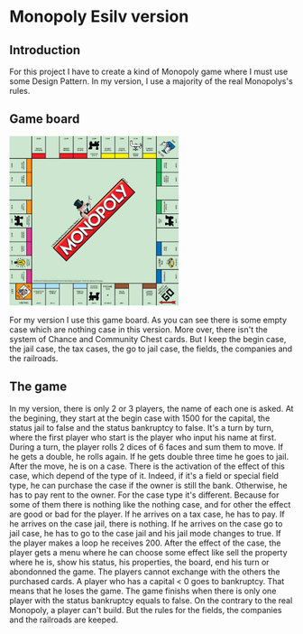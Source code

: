 # Monopoly Esilv version
## Introduction
For this project I have to create a kind of Monopoly game where I must use some Design Pattern. In my version, I use a majority of the real Monopolys's rules.

## Game board

<img src='Monopoly/monopolyfinal.jpg' width=300 height=300 >

For my version I use this game board. As you can see there is some empty case which are nothing case in this version. More over, there isn't the system of Chance and Community Chest cards. But I keep the begin case, the jail case, the tax cases, the go to jail case, the fields, the companies and the railroads.

## The game
In my version, there is only 2 or 3 players, the name of each one is asked. At the begining, they start at the begin case with 1500 for the capital, the status jail to false and the status bankruptcy to false.
It's a turn by turn, where the first player who start is the player who input his name at first.
During a turn, the player rolls 2 dices of 6 faces and sum them to move. If he gets a double, he rolls again. If he gets double three time he goes to jail. After the move, he is on a case. There is the activation of the effect of this case, which depend of the type of it. Indeed, if it's a field or special field type, he can purchase the case if the owner is still the bank. Otherwise, he has to pay rent to the owner. For the case type it's different. Because for some of them there is nothing like the nothing case, and for other the effect are good or bad for the player. If he arrives on a tax case, he has to pay. If he arrives on the case jail, there is nothing. If he arrives on the case go to jail case, he has to go to the case jail and his jail mode changes to true. If the player makes a loop he receives 200.
After the effect of the case, the player gets a menu where he can choose some effect like sell the property where he is, show his status, his properties, the board, end his turn or abondonned the game. The players cannot exchange with the others the purchased cards.
A player who has a capital < 0 goes to bankruptcy. That means that he loses the game. The game finishs when there is only one player with the status bankruptcy equals to false.
On the contrary to the real Monopoly, a player can't build. But the rules for the fields, the companies and the railroads are keeped.


